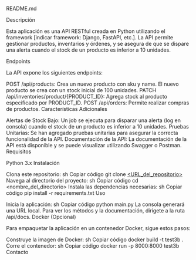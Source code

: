README.md

Descripción

Esta aplicación es una API RESTful creada en Python utilizando el framework [indicar framework: Django, FastAPI, etc.]. La API permite gestionar productos, inventarios y órdenes, y se asegura de que se dispare una alerta cuando el stock de un producto es inferior a 10 unidades.

Endpoints

La API expone los siguientes endpoints:

POST /api/products: Crea un nuevo producto con sku y name. El nuevo producto se crea con un stock inicial de 100 unidades.
PATCH /api/inventories/product/{PRODUCT_ID}: Agrega stock al producto especificado por PRODUCT_ID.
POST /api/orders: Permite realizar compras de productos.
Características Adicionales

Alertas de Stock Bajo: Un job se ejecuta para disparar una alerta (log en consola) cuando el stock de un producto es inferior a 10 unidades.
Pruebas Unitarias: Se han agregado pruebas unitarias para asegurar la correcta funcionalidad de la API.
Documentación de la API: La documentación de la API está disponible y se puede visualizar utilizando Swagger o Postman.
Requisitos

Python 3.x
Instalación

Clona este repositorio:
sh
Copiar código
git clone [<URL_del_repositorio>](https://github.com/AlexBritoD/test3b.git)
Navega al directorio del proyecto:
sh
Copiar código
cd <nombre_del_directorio>
Instala las dependencias necesarias:
sh
Copiar código
pip install -r requirements.txt
Uso

Inicia la aplicación:
sh
Copiar código
python main.py
La consola generará una URL local.
Para ver los métodos y la documentación, dirígete a la ruta /api/docs.
Docker (Opcional)

Para empaquetar la aplicación en un contenedor Docker, sigue estos pasos:

Construye la imagen de Docker:
sh
Copiar código
docker build -t test3b .
Corre el contenedor:
sh
Copiar código
docker run -p 8000:8000 test3b
Contacto

